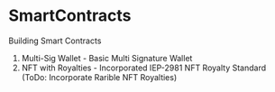 # SmartContracts

Building Smart Contracts

1) Multi-Sig Wallet - Basic Multi Signature Wallet
2) NFT with Royalties - Incorporated IEP-2981 NFT Royalty Standard (ToDo: Incorporate Rarible NFT Royalties)